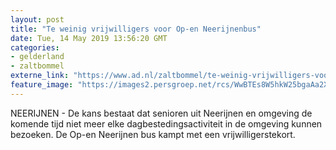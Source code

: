 ```yaml
---
layout: post
title: "Te weinig vrijwilligers voor Op-en Neerijnenbus"
date: Tue, 14 May 2019 13:56:20 GMT
categories: 
- gelderland 
- zaltbommel 
externe_link: "https://www.ad.nl/zaltbommel/te-weinig-vrijwilligers-voor-op-en-neerijnenbus~ae0620a6/"
feature_image: "https://images2.persgroep.net/rcs/WwBTEs8W5hkW25bgaAa2XX66onE/diocontent/148215777/_fitwidth/400/?appId=21791a8992982cd8da851550a453bd7f&quality=0.7"
---
```


NEERIJNEN - De kans bestaat dat senioren uit Neerijnen en omgeving de komende tijd niet meer elke dagbestedingsactiviteit in de omgeving kunnen bezoeken. De Op-en Neerijnen bus kampt met een vrijwilligerstekort.
